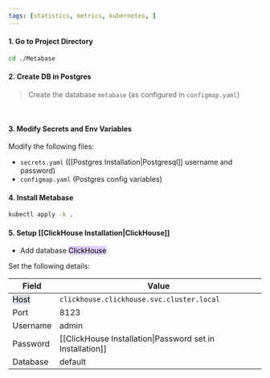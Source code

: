 ```yaml
---
tags: [statistics, metrics, kubernetes, ]
---
```


#### 1. Go to Project Directory

```bash ln:False
cd ./Metabase
```

#### 2. Create DB in Postgres

> Create the database `metabase` (as configured in `configmap.yaml`)

</br>

#### 3. Modify Secrets and Env Variables

Modify the following files:

- `secrets.yaml` ([[Postgres Installation|Postgresql]] username and password)
- `configmap.yaml` (Postgres config variables)

#### 4. Install Metabase

```bash ln:False
kubectl apply -k .
```

#### 5. Setup [[ClickHouse Installation|ClickHouse]]

- Add database <mark style="background: #D2B3FFA6;">ClickHouse</mark>

Set the following details:


| Field                                            | Value                                                      |
| ------------------------------------------------ | ---------------------------------------------------------- |
| <mark style="background: #CACFD9A6;">Host</mark> | `clickhouse.clickhouse.svc.cluster.local`                  |
| Port                                             | 8123                                                       |
| Username                                         | admin                                                      |
| Password                                         | [[ClickHouse Installation\|Password set in Installation]]  |
| Database                                         | default                                                    |


